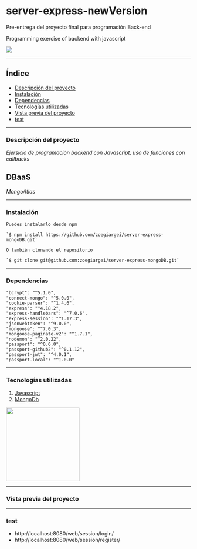 # server-express-newVersion
Pre-entrega del proyecto final para programación Back-end

Programming exercise of backend with javascript

<p align="left">
  <img src="https://img.shields.io/badge/STATUS-EN%20DESAROLLO-green">
</p>

***

## Índice

* [Descripción del proyecto](#Descripción-del-proyecto)
* [Instalación](#Instalación)
* [Dependencias](#Dependencias)
* [Tecnologías utilizadas](#Tecnologías-utilizadas)
* [Vista previa del proyecto](#Vista-previa-del-proyecto)
* [test](#test)

***

### Descripción del proyecto

_Ejersicio de programación backend con Javascript, uso de funciones con callbacks_

## DBaaS
_MongoAtlas_

***

### Instalación

```
Puedes instalarlo desde npm

`$ npm install https://github.com/zoegiargei/server-express-mongoDB.git`

O también clonando el repositorio

`$ git clone git@github.com:zoegiargei/server-express-mongoDB.git`
```

***

### Dependencias

    "bcrypt": "^5.1.0",
    "connect-mongo": "^5.0.0",
    "cookie-parser": "^1.4.6",
    "express": "^4.18.2",
    "express-handlebars": "^7.0.6",
    "express-session": "^1.17.3",
    "jsonwebtoken": "^9.0.0",
    "mongoose": "^7.0.3",
    "mongoose-paginate-v2": "^1.7.1",
    "nodemon": "^2.0.22",
    "passport": "^0.6.0",
    "passport-github2": "^0.1.12",
    "passport-jwt": "^4.0.1",
    "passport-local": "^1.0.0"
    
***

### Tecnologías utilizadas

1. [Javascript](https://www.javascript.com/)
2. [MongoDb](https://www.mongodb.com/)

<div aling="center">
  
  
  <img src="https://user-images.githubusercontent.com/48769662/205469662-4dc315a0-eacd-420d-9931-3fb0f8d8d940.png" width="200px" heigth="200px">
  
  
</div>

***

### Vista previa del proyecto

***

### test

- http://localhost:8080/web/session/login/
- http://localhost:8080/web/session/register/
